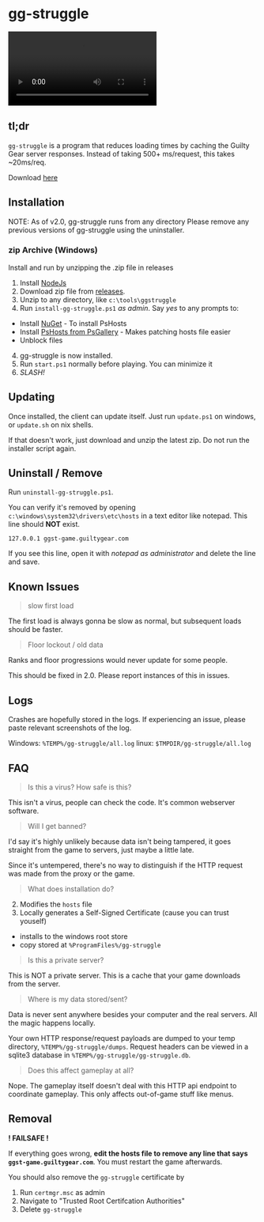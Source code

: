 # gg-struggle

![Demo Video](media/ggmain.webm)


## tl;dr

`gg-struggle` is a program that reduces loading times by caching
the Guilty Gear server responses. Instead of taking 500+ ms/request,
this takes ~20ms/req.

Download [here][releases]

## Installation

NOTE: As of v2.0, gg-struggle runs from any directory
Please remove any previous versions of gg-struggle using the uninstaller.

### zip Archive (Windows)

Install and run by unzipping the .zip file in releases

1. Install [NodeJs][nodejs]
1. Download zip file from [releases][releases].
2. Unzip to any directory, like `c:\tools\ggstruggle`
3. Run `install-gg-struggle.ps1` *as admin*. Say _yes_ to any prompts to:
  - Install [NuGet][nuget] - To install PsHosts
  - Install [PsHosts from PsGallery][pshosts] - Makes patching hosts file easier
  - Unblock files
4. gg-struggle is now installed.
5. Run `start.ps1` normally before playing. You can minimize it
6. _SLASH!_

## Updating

Once installed, the client can update itself. Just run `update.ps1` on windows,
or `update.sh` on nix shells.

If that doesn't work, just download and unzip the latest zip. Do not run the
installer script again.

## Uninstall / Remove

Run `uninstall-gg-struggle.ps1`.

You can verify it's removed by opening
`c:\windows\system32\drivers\etc\hosts` in a text editor like notepad. This
line should  __NOT__ exist.

```
127.0.0.1 ggst-game.guiltygear.com
```

If you see this line, open it with _notepad as administrator_ and delete the
line and save.



## Known Issues

> slow first load

The first load is always gonna be slow as normal, but subsequent loads should be faster.

> Floor lockout / old data

Ranks and floor progressions would never update for some people.

This should be fixed in 2.0. Please report instances of this in issues.

## Logs

Crashes are hopefully stored in the logs. If experiencing an issue,
please paste relevant screenshots of the log.

Windows: `%TEMP%/gg-struggle/all.log`
linux: `$TMPDIR/gg-struggle/all.log`

## FAQ

> Is this a virus? How safe is this?

This isn't a virus, people can check the code.
It's common webserver software.

> Will I get banned?

I'd say it's highly unlikely because data isn't being tampered, it goes straight
from the game to servers, just maybe a little late.

Since it's untempered, there's no way to distinguish if the HTTP request was
made from the proxy or the game.

> What does installation do?

2. Modifies the `hosts` file
3. Locally generates a Self-Signed Certificate (cause you can trust youself)
  - installs to the windows root store
  - copy stored at `%ProgramFiles%/gg-struggle`

> Is this a private server?

This is NOT a private server. This is a cache that your game downloads from
the server.

> Where is my data stored/sent?

Data is never sent anywhere besides your computer and the real
servers. All the magic happens locally.

Your own HTTP response/request payloads are dumped to your temp directory,
`%TEMP%/gg-struggle/dumps`. Request headers can be viewed in a sqlite3
database in `%TEMP%/gg-struggle/gg-struggle.db`.

> Does this affect gameplay at all?

Nope. The gameplay itself doesn't deal with this HTTP api endpoint
to coordinate gameplay. This only affects out-of-game stuff like menus.

## Removal

**! FAILSAFE !**

If everything goes wrong, **edit the hosts file to remove any line that
says `ggst-game.guiltygear.com`**. You must restart the game afterwards.

You should also remove the `gg-struggle` certificate by

1. Run `certmgr.msc` as admin
2. Navigate to "Trusted Root Certifcation Authorities"
3. Delete `gg-struggle`

[releases]: https://github.com/tsaibermelon/gg-struggle/releases/download
[pshosts]: https://www.powershellgallery.com/packages/PsHosts/1.1
[nuget]: https://www.nuget.org/
[nodejs]: https://nodejs.org/en/download/
